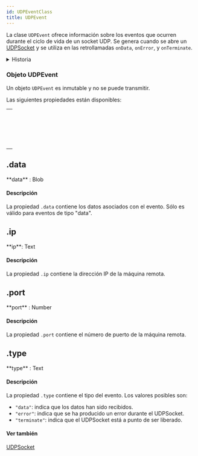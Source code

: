```yaml
---
id: UDPEventClass
title: UDPEvent
---
```


La clase `UDPEvent` ofrece información sobre los eventos que ocurren durante el ciclo de vida de un socket UDP. Se genera cuando se abre un [UDPSocket](UDPSocketClass.md) y se utiliza en las retrollamadas `onData`, `onError`, y `onTerminate`.

<details><summary>Historia</summary>

| Lanzamiento | Modificaciones |
| ----------- | -------------- |
| 20 R10      | Clase añadida  |

</details>

### Objeto UDPEvent

Un objeto `UDPEvent` es inmutable y no se puede transmitir.

Las siguientes propiedades están disponibles:

|                                                                                             |
| ------------------------------------------------------------------------------------------- |
| [<!-- INCLUDE #UDPEvent.data.Syntax -->](#data)<br/><!-- INCLUDE #UDPEvent.data.Summary --> |
| [<!-- INCLUDE #UDPEvent.ip.Syntax -->](#ip)<br/><!-- INCLUDE #UDPEvent.ip.Summary -->       |
| [<!-- INCLUDE #UDPEvent.port.Syntax -->](#port)<br/><!-- INCLUDE #UDPEvent.port.Summary --> |
| [<!-- INCLUDE #UDPEvent.type.Syntax -->](#type)<br/><!-- INCLUDE #UDPEvent.type.Summary --> |

<!-- REF UDPEvent.data.Desc -->

## .data

<!-- REF #UDPEvent.data.Syntax -->**data** : Blob<!-- END REF -->

#### Descripción

La propiedad `.data` contiene <!-- REF #UDPEvent.data.Summary -->los datos asociados con el evento<!-- END REF -->. Sólo es válido para eventos de tipo "data".

<!-- END REF -->

<!-- REF UDPEvent.ip.Desc -->

## .ip

<!-- REF #UDPEvent.ip.Syntax -->**ip**: Text<!-- END REF -->

#### Descripción

La propiedad `.ip` contiene <!-- REF #UDPEvent.ip.Summary -->la dirección IP de la máquina remota<!-- END REF -->.

<!-- END REF -->

<!-- REF UDPEvent.port.Desc -->

## .port

<!-- REF #UDPEvent.port.Syntax -->**port** : Number<!-- END REF -->

#### Descripción

La propiedad `.port` contiene <!-- REF #UDPEvent.port.Summary -->el número de puerto de la máquina remota<!-- END REF -->.

<!-- END REF -->

<!-- REF UDPEvent.type.Desc -->

## .type

<!-- REF #UDPEvent.type.Syntax -->**type** : Text<!-- END REF -->

#### Descripción

La propiedad `.type` contiene <!-- REF #UDPEvent.type.Summary -->el tipo del evento<!-- END REF -->. Los valores posibles son:

- `"data"`: indica que los datos han sido recibidos.
- `"error"`: indica que se ha producido un error durante el UDPSocket.
- `"terminate"`: indica que el UDPSocket está a punto de ser liberado.

<!-- END REF -->

#### Ver también

[UDPSocket](UDPSocketClass.md)